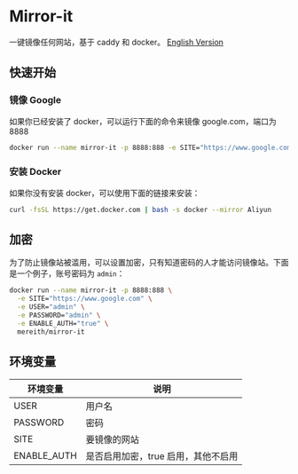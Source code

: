 # Mirror-it
一键镜像任何网站，基于 caddy 和 docker。
[English Version](README.en.md)

## 快速开始
### 镜像 Google
如果你已经安装了 docker，可以运行下面的命令来镜像 google.com，端口为 8888
```bash
docker run --name mirror-it -p 8888:888 -e SITE="https://www.google.com" mereith/mirror-it
```
### 安装 Docker
如果你没有安装 docker，可以使用下面的链接来安装：
```bash
curl -fsSL https://get.docker.com | bash -s docker --mirror Aliyun
```

## 加密
为了防止镜像站被滥用，可以设置加密，只有知道密码的人才能访问镜像站。下面是一个例子，账号密码为 `admin`：
```bash
docker run --name mirror-it -p 8888:888 \
  -e SITE="https://www.google.com" \
  -e USER="admin" \
  -e PASSWORD="admin" \
  -e ENABLE_AUTH="true" \
  mereith/mirror-it
```


## 环境变量
| 环境变量 | 说明 |
| --- | --- |
| USER | 用户名 |
| PASSWORD | 密码 |
| SITE | 要镜像的网站 |
|ENABLE_AUTH|是否启用加密，true 启用，其他不启用|